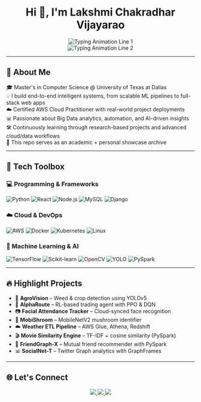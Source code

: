 <h1 align="center">Hi 👋, I'm Lakshmi Chakradhar Vijayarao</h1>

<p align="center">
  <img src="https://readme-typing-svg.demolab.com?font=Fira+Code&weight=500&size=22&duration=3000&pause=1000&color=F78C00&center=true&vCenter=true&repeat=Infinity&width=1000&lines=Software+Engineer+%7C+ML+%26+Data+Engineer" alt="Typing Animation Line 1"/>
  <br/>
  <img src="https://readme-typing-svg.demolab.com?font=Fira+Code&weight=500&size=22&duration=3000&pause=1000&color=1F8AC0&center=true&vCenter=true&repeat=Infinity&width=1000&lines=Cloud+Developer+%7C+Full-Stack+Builder+%7C+MSCS+%40+UT+Dallas" alt="Typing Animation Line 2"/>
</p>

---

## 🚀 About Me

🎓 Master's in Computer Science @ University of Texas at Dallas  
💡 I build end-to-end intelligent systems, from scalable ML pipelines to full-stack web apps  
☁️ Certified AWS Cloud Practitioner with real-world project deployments  
📊 Passionate about Big Data analytics, automation, and AI-driven insights  
🛠️ Continuously learning through research-based projects and advanced cloud/data workflows  
📌 This repo serves as an academic + personal showcase archive  

---

## 🧠 Tech Toolbox

### 💻 Programming & Frameworks
![Python](https://img.shields.io/badge/Python-3670A0?style=for-the-badge&logo=python&logoColor=white)
![React](https://img.shields.io/badge/React-20232A?style=for-the-badge&logo=react&logoColor=61DAFB)
![Node.js](https://img.shields.io/badge/Node.js-339933?style=for-the-badge&logo=node-dot-js&logoColor=white)
![MySQL](https://img.shields.io/badge/MySQL-005C84?style=for-the-badge&logo=mysql&logoColor=white)
![Django](https://img.shields.io/badge/Django-092E20?style=for-the-badge&logo=django&logoColor=white)

### ☁️ Cloud & DevOps
![AWS](https://img.shields.io/badge/AWS-232F3E?style=for-the-badge&logo=amazonaws&logoColor=white)
![Docker](https://img.shields.io/badge/Docker-0db7ed?style=for-the-badge&logo=docker&logoColor=white)
![Kubernetes](https://img.shields.io/badge/Kubernetes-326ce5?style=for-the-badge&logo=kubernetes&logoColor=white)
![Linux](https://img.shields.io/badge/Linux-FCC624?style=for-the-badge&logo=linux&logoColor=black)

### 🤖 Machine Learning & AI
![TensorFlow](https://img.shields.io/badge/TensorFlow-FF6F00?style=for-the-badge&logo=tensorflow&logoColor=white)
![Scikit-learn](https://img.shields.io/badge/Scikit--Learn-F7931E?style=for-the-badge&logo=scikit-learn&logoColor=white)
![OpenCV](https://img.shields.io/badge/OpenCV-5C3EE8?style=for-the-badge&logo=opencv&logoColor=white)
![YOLO](https://img.shields.io/badge/YOLOv5-00FFFF?style=for-the-badge&logo=yolo&logoColor=black)
![PySpark](https://img.shields.io/badge/PySpark-E25A1C?style=for-the-badge&logo=apachespark&logoColor=white)

---

## 🔥 Highlight Projects

- 🌾 **AgroVision** – Weed & crop detection using YOLOv5  
- 🧠 **AlphaRoute** – RL-based trading agent with PPO & DQN  
- 📷 **Facial Attendance Tracker** – Cloud-synced face recognition  
- 🍄 **MobiShroom** – MobileNetV2 mushroom identifier  
- ☁️ **Weather ETL Pipeline** – AWS Glue, Athena, Redshift  
- 🎬 **Movie Similarity Engine** – TF-IDF + cosine similarity (PySpark)  
- 👥 **FriendGraph-X** – Mutual friend recommender with PySpark  
- 📊 **SocialNet-T** – Twitter Graph analytics with GraphFrames  

---

## 🌐 Let's Connect

<p align="center">
  <a href="https://www.linkedin.com/in/lakshmichakradharvijayarao/" target="_blank">
    <img src="https://img.shields.io/badge/LinkedIn-%230077B5?style=for-the-badge&logo=linkedin&logoColor=white"/>
  </a>
  <a href="mailto:lakshmichakradhar.v@gmail.com">
    <img src="https://img.shields.io/badge/Gmail-D14836?style=for-the-badge&logo=gmail&logoColor=white"/>
  </a>
  <a href="https://github.com/Lakshmi-Chakradhar-Vijayarao" target="_blank">
    <img src="https://img.shields.io/badge/GitHub-100000?style=for-the-badge&logo=github&logoColor=white"/>
  </a>
</p>
